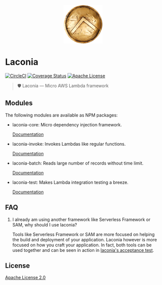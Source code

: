 <p align="center">
  <img alt="Laconia" src="docs/shield.png">
</p>

# Laconia

[![CircleCI](https://img.shields.io/circleci/project/github/ceilfors/laconia/master.svg)](https://circleci.com/gh/ceilfors/laconia)
[![Coverage Status](https://coveralls.io/repos/github/ceilfors/laconia/badge.svg?branch=master)](https://coveralls.io/github/ceilfors/laconia?branch=master)
[![Apache License](https://img.shields.io/badge/license-Apache-blue.svg)](LICENSE)

> 🛡️ Laconia — Micro AWS Lambda framework

## Modules

The following modules are available as NPM packages:

* laconia-core: Micro dependency injection framework.

  [Documentation](packages/laconia-core/README.md)

* laconia-invoke: Invokes Lambdas like regular functions.

  [Documentation](packages/laconia-invoke/README.md)

* laconia-batch: Reads large number of records without time limit.

  [Documentation](packages/laconia-batch/README.md)

* laconia-test: Makes Lambda integration testing a breeze.

  [Documentation](packages/laconia-test/README.md)

## FAQ

1.  I already am using another framework like Serverless Framework or SAM, why should I use laconia?

    Tools like Serverless Framework or SAM are more focused on helping the
    build and deployment of your application. Laconia however is more focused on
    how you craft your application. In fact, both tools can be used together and
    can be seen in action in [laconia's acceptance test](packages/laconia-acceptance-test).

## License

[Apache License 2.0](LICENSE)
